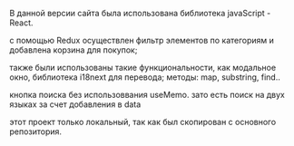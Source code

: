 В данной версии сайта была использована библиотека javaScript - React.

с помощью Redux осуществлен фильтр элементов по категориям и добавлена корзина для покупок;

также были использованы такие функциональности, как модальное окно, библиотека i18next для перевода;
методы: map, substring, find..

кнопка поиска без использоввания useMemo.
зато есть поиск на двух языках за счет добавления в data

этот проект только локальный, так как был скопирован с основного репозитория.
